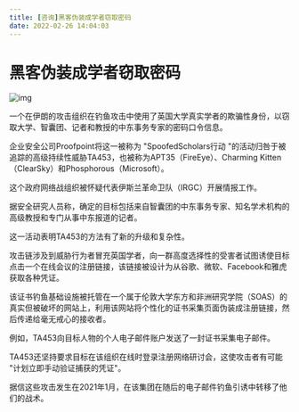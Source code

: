 ```yaml
---
title: [咨询]黑客伪装成学者窃取密码
date: 2022-02-26 14:04:03
---
```


# 黑客伪装成学者窃取密码

![img](https://www.cybersafe.news/wp-content/uploads/2021/07/iran-1-800x400.jpg)

一个在伊朗的攻击组织在钓鱼攻击中使用了英国大学真实学者的欺骗性身份，以窃取大学、智囊团、记者和教授的中东事务专家的密码口令信息。

企业安全公司Proofpoint将这一被称为 "SpoofedScholars行动 "的活动归咎于被追踪的高级持续性威胁TA453，也被称为APT35（FireEye）、Charming Kitten（ClearSky）和Phosphorous（Microsoft）。

这个政府网络战组织被怀疑代表伊斯兰革命卫队（IRGC）开展情报工作。

据安全研究人员称，确定的目标包括来自智囊团的中东事务专家、知名学术机构的高级教授和专门从事中东报道的记者。

这一活动表明TA453的方法有了新的升级和复杂性。

攻击链涉及到威胁行为者冒充英国学者，向一群高度选择性的受害者试图诱使目标点击一个在线会议的注册链接，该链接被设计为从谷歌、微软、Facebook和雅虎获取各种凭证。

该证书钓鱼基础设施被托管在一个属于伦敦大学东方和非洲研究学院（SOAS）的真实但被破坏的网站上，利用该网站将个性化的证书采集页面伪装成注册链接，然后传递给毫无戒心的接收者。

例如，TA453向目标人物的个人电子邮件账户发送了一封证书采集电子邮件。

TA453还坚持要求目标在该组织在线时登录注册网络研讨会，这使攻击者有可能 "计划立即手动验证捕获的凭证"。

据信这些攻击发生在2021年1月，在该集团在随后的电子邮件钓鱼引诱中转移了他们的战术。